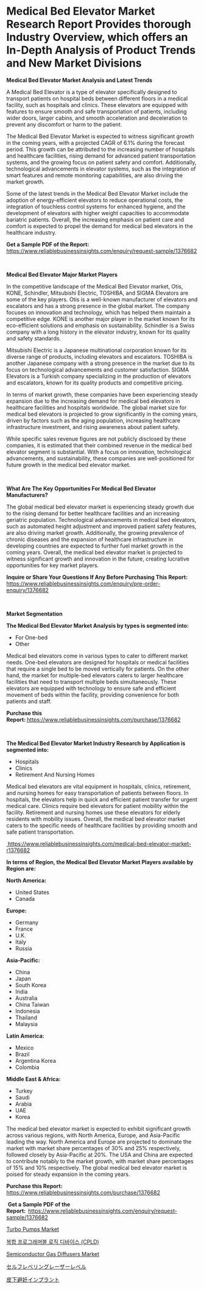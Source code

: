 <p><h1>Medical Bed Elevator Market Research Report Provides thorough Industry Overview, which offers an In-Depth Analysis of Product Trends and New Market Divisions</h1></p><p><strong>Medical Bed Elevator Market Analysis and Latest Trends</strong></p>
<p><p>A Medical Bed Elevator is a type of elevator specifically designed to transport patients on hospital beds between different floors in a medical facility, such as hospitals and clinics. These elevators are equipped with features to ensure smooth and safe transportation of patients, including wider doors, larger cabins, and smooth acceleration and deceleration to prevent any discomfort or harm to the patient.</p><p>The Medical Bed Elevator Market is expected to witness significant growth in the coming years, with a projected CAGR of 6.1% during the forecast period. This growth can be attributed to the increasing number of hospitals and healthcare facilities, rising demand for advanced patient transportation systems, and the growing focus on patient safety and comfort. Additionally, technological advancements in elevator systems, such as the integration of smart features and remote monitoring capabilities, are also driving the market growth.</p><p>Some of the latest trends in the Medical Bed Elevator Market include the adoption of energy-efficient elevators to reduce operational costs, the integration of touchless control systems for enhanced hygiene, and the development of elevators with higher weight capacities to accommodate bariatric patients. Overall, the increasing emphasis on patient care and comfort is expected to propel the demand for medical bed elevators in the healthcare industry.</p></p>
<p><strong>Get a Sample PDF of the Report:&nbsp;</strong> <a href="https://www.reliablebusinessinsights.com/enquiry/request-sample/1376682">https://www.reliablebusinessinsights.com/enquiry/request-sample/1376682</a></p>
<p>&nbsp;</p>
<p><strong>Medical Bed Elevator Major Market Players</strong></p>
<p><p>In the competitive landscape of the Medical Bed Elevator market, Otis, KONE, Schindler, Mitsubishi Electric, TOSHIBA, and SIGMA Elevators are some of the key players. Otis is a well-known manufacturer of elevators and escalators and has a strong presence in the global market. The company focuses on innovation and technology, which has helped them maintain a competitive edge. KONE is another major player in the market known for its eco-efficient solutions and emphasis on sustainability. Schindler is a Swiss company with a long history in the elevator industry, known for its quality and safety standards.</p><p>Mitsubishi Electric is a Japanese multinational corporation known for its diverse range of products, including elevators and escalators. TOSHIBA is another Japanese company with a strong presence in the market due to its focus on technological advancements and customer satisfaction. SIGMA Elevators is a Turkish company specializing in the production of elevators and escalators, known for its quality products and competitive pricing.</p><p>In terms of market growth, these companies have been experiencing steady expansion due to the increasing demand for medical bed elevators in healthcare facilities and hospitals worldwide. The global market size for medical bed elevators is projected to grow significantly in the coming years, driven by factors such as the aging population, increasing healthcare infrastructure investment, and rising awareness about patient safety.</p><p>While specific sales revenue figures are not publicly disclosed by these companies, it is estimated that their combined revenue in the medical bed elevator segment is substantial. With a focus on innovation, technological advancements, and sustainability, these companies are well-positioned for future growth in the medical bed elevator market.</p></p>
<p>&nbsp;</p>
<p><strong>What Are The Key Opportunities For Medical Bed Elevator Manufacturers?</strong></p>
<p><p>The global medical bed elevator market is experiencing steady growth due to the rising demand for better healthcare facilities and an increasing geriatric population. Technological advancements in medical bed elevators, such as automated height adjustment and improved patient safety features, are also driving market growth. Additionally, the growing prevalence of chronic diseases and the expansion of healthcare infrastructure in developing countries are expected to further fuel market growth in the coming years. Overall, the medical bed elevator market is projected to witness significant growth and innovation in the future, creating lucrative opportunities for key market players.</p></p>
<p><strong>Inquire or Share Your Questions If Any Before Purchasing This Report:</strong> <a href="https://www.reliablebusinessinsights.com/enquiry/pre-order-enquiry/1376682">https://www.reliablebusinessinsights.com/enquiry/pre-order-enquiry/1376682</a></p>
<p>&nbsp;</p>
<p><strong>Market Segmentation</strong></p>
<p><strong>The Medical Bed Elevator Market Analysis by types is segmented into:</strong></p>
<p><ul><li>For One-bed</li><li>Other</li></ul></p>
<p><p>Medical bed elevators come in various types to cater to different market needs. One-bed elevators are designed for hospitals or medical facilities that require a single bed to be moved vertically for patients. On the other hand, the market for multiple-bed elevators caters to larger healthcare facilities that need to transport multiple beds simultaneously. These elevators are equipped with technology to ensure safe and efficient movement of beds within the facility, providing convenience for both patients and staff.</p></p>
<p><strong>Purchase this Report:&nbsp;</strong><a href="https://www.reliablebusinessinsights.com/purchase/1376682">https://www.reliablebusinessinsights.com/purchase/1376682</a></p>
<p>&nbsp;</p>
<p><strong>The Medical Bed Elevator Market Industry Research by Application is segmented into:</strong></p>
<p><ul><li>Hospitals</li><li>Clinics</li><li>Retirement And Nursing Homes</li></ul></p>
<p><p>Medical bed elevators are vital equipment in hospitals, clinics, retirement, and nursing homes for easy transportation of patients between floors. In hospitals, the elevators help in quick and efficient patient transfer for urgent medical care. Clinics require bed elevators for patient mobility within the facility. Retirement and nursing homes use these elevators for elderly residents with mobility issues. Overall, the medical bed elevator market caters to the specific needs of healthcare facilities by providing smooth and safe patient transportation.</p></p>
<p><a href="https://www.reliablebusinessinsights.com/medical-bed-elevator-market-r1376682">&nbsp;https://www.reliablebusinessinsights.com/medical-bed-elevator-market-r1376682</a></p>
<p><strong>In terms of Region, the Medical Bed Elevator Market Players available by Region are:</strong></p>
<p>
    <p> <strong> North America: </strong>
        <ul>
            <li>United States</li>
            <li>Canada</li>
        </ul>
        </p> 
    <p> <strong> Europe: </strong>
        <ul>
            <li>Germany</li>
            <li>France</li>
            <li>U.K.</li>
            <li>Italy</li>
            <li>Russia</li>
        </ul>
        </p> 
    <p> <strong> Asia-Pacific: </strong>
        <ul>
            <li>China</li>
            <li>Japan</li>
            <li>South Korea</li>
            <li>India</li>
            <li>Australia</li>
            <li>China Taiwan</li>
            <li>Indonesia</li>
            <li>Thailand</li>
            <li>Malaysia</li>
        </ul>
        </p> 
    <p> <strong> Latin America: </strong>
        <ul>
            <li>Mexico</li>
            <li>Brazil</li>
            <li>Argentina Korea</li>
            <li>Colombia</li>
        </ul>
        </p> 
    <p> <strong> Middle East & Africa: </strong>
        <ul>
            <li>Turkey</li>
            <li>Saudi</li>
            <li>Arabia</li>
            <li>UAE</li>
            <li>Korea</li>
        </ul>
    </p>
    </p>
<p><p>The medical bed elevator market is expected to exhibit significant growth across various regions, with North America, Europe, and Asia-Pacific leading the way. North America and Europe are projected to dominate the market with market share percentages of 30% and 25% respectively, followed closely by Asia-Pacific at 20%. The USA and China are expected to contribute notably to the market growth, with market share percentages of 15% and 10% respectively. The global medical bed elevator market is poised for steady expansion in the coming years.</p></p>
<p><strong>Purchase this Report: </strong><a href="https://www.reliablebusinessinsights.com/purchase/1376682">https://www.reliablebusinessinsights.com/purchase/1376682</a></p>
<p>&nbsp;<strong>Get a Sample PDF of the Report:&nbsp;&nbsp;</strong><a href="https://www.reliablebusinessinsights.com/enquiry/request-sample/1376682">https://www.reliablebusinessinsights.com/enquiry/request-sample/1376682</a></p>
<p><strong></strong></p>
<p><p><a href="https://github.com/RyleeBauch2023/Market-Research-Report-List-1/blob/main/turbo-pumps-market.md">Turbo Pumps Market</a></p><p><a href="https://github.com/anton65482023/Market-Research-Report-List-1/blob/main/7567743124607.md">복합 프로그래머블 로직 디바이스 (CPLD)</a></p><p><a href="https://github.com/jodemen/Market-Research-Report-List-3/blob/main/semiconductor-gas-diffusers-market.md">Semiconductor Gas Diffusers Market</a></p><p><a href="https://github.com/MacyOrn/Market-Research-Report-List-1/blob/main/8978714114673.md">セルフレベリングレーザーレベル</a></p><p><a href="https://github.com/charm854/Market-Research-Report-List-1/blob/main/6526628114672.md">皮下避妊インプラント</a></p></p>